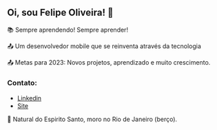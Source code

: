 ## Oi, sou Felipe Oliveira! 👋

:books: Sempre aprendendo! Sempre aprender! <br>

:outbox_tray: Um desenvolvedor mobile que se reinventa através da tecnologia <br>

:outbox_tray: Metas para 2023: Novos projetos, aprendizado e muito crescimento.<br>

### Contato:
- <a href="https://www.linkedin.com/in/fdocs/" target="_blank">Linkedin</a> <img src="https://raw.githubusercontent.com/TheDudeThatCode/TheDudeThatCode/db8f1cbd38ac0ae2a08f36f961096dbd59a02393/Assets/Linkedin.svg" height="15" width="15"> 
- <a href="https://oliveiracode.online" target="_blank">Site</a> <img src="https://oliveiracode.online" height="15" width="15"> 

:house_with_garden: Natural do Espirito Santo, moro no Rio de Janeiro (berço). <br>
